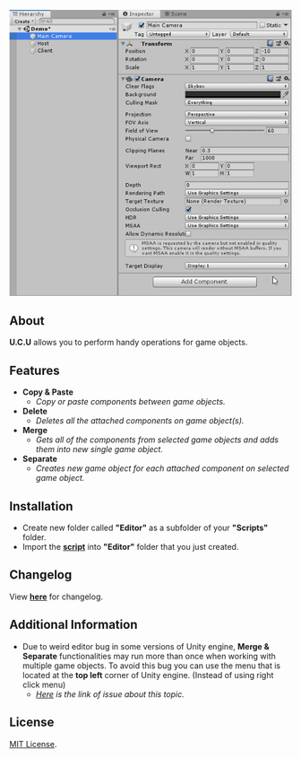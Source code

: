 <p align="center">
  <a href="#"><img src="https://github.com/iozsaygi/unity-component-copier/blob/master/media/v1.4.gif"/></a>
</p>

## About
**U.C.U** allows you to perform handy operations for game objects.

## Features
* **Copy & Paste**
    * _Copy or paste components between game objects._
* **Delete** 
    * _Deletes all the attached components on game object(s)._
* **Merge**
    * _Gets all of the components from selected game objects and adds them into new single game object._
* **Separate**
    * _Creates new game object for each attached component on selected game object._

## Installation
* Create new folder called **"Editor"** as a subfolder of your **"Scripts"** folder.
* Import the **[script](https://github.com/iozsaygi/unity-component-utilities/tree/master/unity-component-utilities/Assets/Scripts/Editor/UCU)** into **"Editor"** folder that you just created.

## Changelog
View **[here](https://github.com/iozsaygi/unity-component-copier/blob/master/CHANGELOG.md)** for changelog.

## Additional Information
* Due to weird editor bug in some versions of Unity engine, **Merge & Separate** functionalities may run more than once when working with multiple game objects. To avoid this bug you can use the menu that is located at the **top left** corner of Unity engine. (Instead of using right click menu)
  * _[Here](https://issuetracker.unity3d.com/issues/menuitem-is-executed-more-than-once-when-multiple-objects-are-selected) is the link of issue about this topic._

## License
[MIT License](https://github.com/iozsaygi/unity-component-copier/blob/master/LICENSE).

